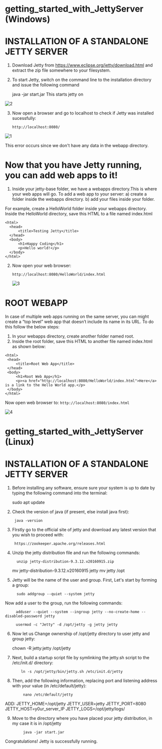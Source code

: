# getting_started_with_JettyServer (Windows)
   # INSTALLATION OF A STANDALONE JETTY SERVER
   
 1) Download Jetty from https://www.eclipse.org/jetty/download.html and extract the zip file somewhere to your filesystem.
 2) To start Jetty, switch on the command line to the installation directory and issue the following command
     
     java -jar start.jar
   This starts jetty on
   
   
   
   ![2](https://user-images.githubusercontent.com/79251268/131337935-dfd8ad56-b706-46b9-9e11-4ccf42517dcf.png)

   
   
  
 3) Now open a browser and go to localhost to check if Jetty was installed sucessfully:
   
     ```http://localhost:8080/```
      
  
  
  

  
  
 ![1](https://user-images.githubusercontent.com/79251268/131337335-50b88401-1eba-4829-8241-dfb4f7c2e72f.png)
 
 
 This error occurs since we don't have any data in the webapp directory.
 
 
 # Now that you have Jetty running, you can add web apps to it!
 
 1) Inside your jetty-base folder, we have a webapps directory.This is where your web apps will go.
      To add a web app to your server:
         a) create a folder inside the webapps directory.
         b) add your files inside your folder.

For example, create a HelloWorld folder inside your webapps directory. Inside the HelloWorld directory, save this HTML to a file named index.html
 
  
  ```<!DOCTYPE html>
<html>
	<head>
		<title>Testing Jetty</title>
	</head>
	<body>
		<h1>Happy Coding</h1>
		<p>Hello world!</p>
	</body>
</html>
```

2) Now open your web browser:
    
    ```http://localhost:8080/HelloWorld/index.html```
    
    
    
    
    
    ![3](https://user-images.githubusercontent.com/79251268/131339556-10fa34dd-2779-4aa9-a08e-b86e98cb296b.png)

# ROOT WEBAPP

   In case of multiple web apps running on the same server, you can might create a “top level” web app that doesn’t include its name in its URL. To do this follow the below steps:
   1) In your webapps directory, create another folder named root.
   2) Inside the root folder, save this HTML to another file named index.html as shown below:
   
   
   ```<!DOCTYPE html>
<html>
	<head>
		<title>Root Web App</title>
	</head>
	<body>
		<h1>Root Web App</h1>
		<p><a href="http://localhost:8080/HelloWorld/index.html">Here</a> is a link to the Hello World app.</p>
	</body>
</html>
```

Now open web browser to:
    ```http://localhost:8080/index.html``` 
    
    
    
    
    
   
   ![4](https://user-images.githubusercontent.com/79251268/131340831-994d7755-778a-4cea-ba69-f60b282aa924.png)

   
# getting_started_with_JettyServer (Linux)
   # INSTALLATION OF A STANDALONE JETTY SERVER
   
   1) Before installing any software, ensure sure your system is up to date by typing the following command into the terminal:
         
	   sudo apt update
	   
   2) Check the version of java (if present, else install java first):
   
           java -version
	   
   3) FIrstly go to the official site of jetty and download any latest version that you wish to proceed with:
   
           https://zookeeper.apache.org/releases.html
	   
   4) Unzip the jetty distribution file and run the following commands:
   
            unzip jetty-distribution-9.3.12.v20160915.zip
	    mv jetty-distribution-9.3.12.v20160915 jetty
            mv jetty /opt
	    
   5) Jetty will be the name of the user and group. First, Let's start by forming a group:
   
            sudo addgroup --quiet --system jetty
	    
Now add a user to the group, run the following commands:
	
	     adduser --quiet --system --ingroup jetty --no-create-home --disabled-password jetty
	     
	     usermod -c "Jetty" -d /opt/jetty -g jetty jetty
	     
   6) Now let us Change ownership of /opt/jetty directory to user jetty and group jetty:
         
	     chown -R jetty:jetty /opt/jetty
	     
   7) Next, build a startup script file by symlinking the jetty.sh script to the /etc/init.d/ directory:

              ln -s /opt/jetty/bin/jetty.sh /etc/init.d/jetty
	      
   8) Then, add the following information, replacing port and listening address with your value (in /etc/default/jetty):
     
               nano /etc/default/jetty
	       
ADD:
	       JETTY_HOME=/opt/jetty
               JETTY_USER=jetty
               JETTY_PORT=8080
               JETTY_HOST=y0ur_server_IP
               JETTY_LOGS=/opt/jetty/logs/
	       
   9) Move to the directory where you have placed your jetty distribution, in my case it is in /opt/jetty
       
               java -jar start.jar
	       
 Congratulations! Jetty is successfully running.

    
    
    

   
